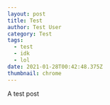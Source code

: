 ```yaml
---
layout: post
title: Test
author: Test User
category: Test
tags:
  - test
  - idk
  - lol
date: 2021-01-28T00:42:48.375Z
thumbnail: chrome
---
```

A test post